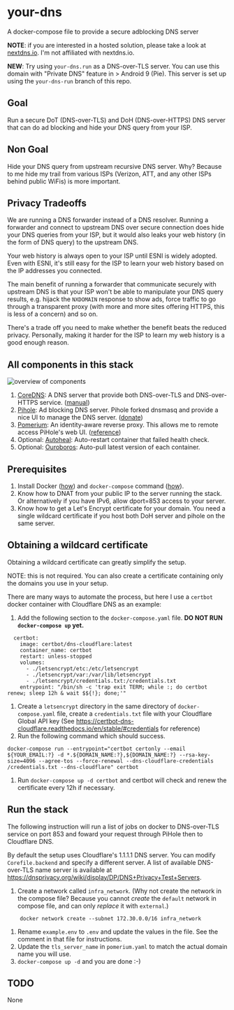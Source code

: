 # your-dns
A docker-compose file to provide a secure adblocking DNS server

**NOTE**: if you are interested in a hosted solution, please take a look at
[nextdns.io](https://nextdns.io). I'm not affiliated with nextdns.io.

**NEW**: Try using `your-dns.run` as a DNS-over-TLS server. You can use this
domain with "Private DNS" feature in > Android 9 (Pie). This server is set up
using the `your-dns-run` branch of this repo.

## Goal

Run a secure DoT (DNS-over-TLS) and DoH (DNS-over-HTTPS) DNS server that
can do ad blocking and hide your DNS query from your ISP.

## Non Goal

Hide your DNS query from upstream recursive DNS server. Why? Because to
me hide my trail from various ISPs (Verizon, ATT, and any other ISPs
behind public WiFis) is more important.

## Privacy Tradeoffs

We are running a DNS forwarder instead of a DNS resolver. Running a
forwarder and connect to upstream DNS over secure connection does hide
your DNS queries from your ISP, but it would also leaks your web history
(in the form of DNS query) to the upstream DNS.

Your web history is always open to your ISP until ESNI is widely
adopted. Even with ESNI, it's still easy for the ISP to learn your web
history based on the IP addresses you connected.

The main benefit of running a forwarder that communicate securely with
upstream DNS is that your ISP won't be able to manipulate your DNS query
results, e.g. hijack the `NXDOMAIN` response to show ads, force traffic
to go through a transparent proxy (with more and more sites offering
HTTPS, this is less of a concern) and so on.

There's a trade off you need to make whether the benefit beats the
reduced privacy. Personally, making it harder for the ISP to learn my web
history is a good enough reason.

## All components in this stack

![overview of components](https://g.gravizo.com/source/svg?https://raw.githubusercontent.com/yegle/your-dns/master/graph.dot)

1. [CoreDNS](https://coredns.io): A DNS server that provide both
   DNS-over-TLS and DNS-over-HTTPS service.
   ([manual](https://coredns.io/manual/toc/))
1. [Pihole](https://pi-hole.net): Ad blocking DNS server. Pihole forked
   dnsmasq and provide a nice UI to manage the DNS server.
   ([donate](https://pi-hole.net/donate/))
1. [Pomerium](https://pomerium.io): An identity-aware reverse proxy. This
   allows me to remote access PiHole's web UI.
   ([reference](https://www.pomerium.io/reference/))
1. Optional: [Autoheal](https://github.com/willfarrell/docker-autoheal):
   Auto-restart container that failed health check.
1. Optional: [Ouroboros](https://github.com/pyouroboros/ouroboros): Auto-pull
   latest version of each container.

## Prerequisites

1. Install Docker ([how](https://docs.docker.com/v17.12/install/)) and
   `docker-compose` command
   ([how](https://docs.docker.com/compose/install/)).
1. Know how to DNAT from your public IP to the server running the stack.
   Or alternatively if you have IPv6, allow dport=853 access to your
   server.
1. Know how to get a Let's Encrypt certificate for your domain. You need
   a single wildcard certificate if you host both DoH server and pihole
   on the same server.

## Obtaining a wildcard certificate

Obtaining a wildcard certificate can greatly simplify the setup.

NOTE: this is not required. You can also create a certificate containing
only the domains you use in your setup.

There are many ways to automate the process, but here I use a `certbot`
docker container with Cloudflare DNS as an example:

1. Add the following section to the `docker-compose.yaml` file. **DO NOT
   RUN `docker-compose up` yet.**
```
  certbot:
    image: certbot/dns-cloudflare:latest
    container_name: certbot
    restart: unless-stopped
    volumes:
      - ./letsencrypt/etc:/etc/letsencrypt
      - ./letsencrypt/var:/var/lib/letsencrypt
      - ./letsencrypt/credentials.txt:/credentials.txt
    entrypoint: "/bin/sh -c 'trap exit TERM; while :; do certbot renew; sleep 12h & wait $${!}; done;'"
```
1. Create a `letsencrypt` directory in the same directory of
   `docker-compose.yaml` file, create a `credentials.txt` file with your
   Cloudflare Global API key (See
   https://certbot-dns-cloudflare.readthedocs.io/en/stable/#credentials
   for reference)
1. Run the following command which should success.
```
docker-compose run --entrypoint="certbot certonly --email ${YOUR_EMAIL:?} -d *.${DOMAIN_NAME:?},${DOMAIN_NAME:?} --rsa-key-size=4096 --agree-tos --force-renewal --dns-cloudflare-credentials /credentials.txt --dns-cloudflare" certbot
```
1. Run `docker-compose up -d certbot` and certbot will check and renew the
   certificate every 12h if necessary.

## Run the stack

The following instruction will run a list of jobs on docker to
DNS-over-TLS service on port 853 and foward your request through PiHole
then to Cloudflare DNS.

By default the setup uses Cloudflare's 1.1.1.1 DNS server. You can
modify `Corefile.backend` and specify a different server. A list of
available DNS-over-TLS name server is available at
https://dnsprivacy.org/wiki/display/DP/DNS+Privacy+Test+Servers.

1. Create a network called `infra_network`. (Why not create the network
   in the compose file? Because you cannot *create* the `default` network
   in compose file, and can only *replace* it with `external`.)
```
    docker network create --subnet 172.30.0.0/16 infra_network
```
1. Rename `example.env` to `.env` and update the values in the file. See
   the comment in that file for instructions.
1. Update the `tls_server_name` in `pomerium.yaml` to match the actual
   domain name you will use.
1. `docker-compose up -d` and you are done :-)

## TODO

None
